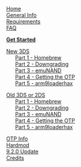 [Home](https://github.com/Plailect/plailect.github.io/wiki)    
[General Info](https://github.com/Plailect/plailect.github.io/wiki/General-Info)    
[Requirements](https://github.com/Plailect/plailect.github.io/wiki/Requirements)    
[FAQ](https://github.com/Plailect/plailect.github.io/wiki/FAQ)    

**[Get Started](https://github.com/Plailect/plailect.github.io/wiki/Get-Started)**

[New 3DS](https://github.com/Plailect/plailect.github.io/wiki/New-3DS)    
&nbsp;&nbsp;&nbsp;&nbsp;&nbsp;&nbsp;[Part 1 - Homebrew](https://github.com/Plailect/plailect.github.io/wiki/Part-1-(New-3DS))    
&nbsp;&nbsp;&nbsp;&nbsp;&nbsp;&nbsp;[Part 2 - Downgrading](https://github.com/Plailect/plailect.github.io/wiki/Part-2-(New-3DS))    
&nbsp;&nbsp;&nbsp;&nbsp;&nbsp;&nbsp;[Part 3 - emuNAND](https://github.com/Plailect/plailect.github.io/wiki/Part-3-(New-3DS))    
&nbsp;&nbsp;&nbsp;&nbsp;&nbsp;&nbsp;[Part 4 - Getting the OTP](https://github.com/Plailect/plailect.github.io/wiki/Part-4-(New-3DS))    
&nbsp;&nbsp;&nbsp;&nbsp;&nbsp;&nbsp;[Part 5 - arm9loaderhax](https://github.com/Plailect/plailect.github.io/wiki/Part-5-(New-3DS))    

[Old 3DS or 2DS](https://github.com/Plailect/plailect.github.io/wiki/Old-3DS)    
&nbsp;&nbsp;&nbsp;&nbsp;&nbsp;&nbsp;[Part 1 - Homebrew](https://github.com/Plailect/plailect.github.io/wiki/Part-1-(Old-3DS))    
&nbsp;&nbsp;&nbsp;&nbsp;&nbsp;&nbsp;[Part 2 - Downgrading](https://github.com/Plailect/plailect.github.io/wiki/Part-2-(Old-3DS))    
&nbsp;&nbsp;&nbsp;&nbsp;&nbsp;&nbsp;[Part 3 - emuNAND](https://github.com/Plailect/plailect.github.io/wiki/Part-3-(Old-3DS))    
&nbsp;&nbsp;&nbsp;&nbsp;&nbsp;&nbsp;[Part 4 - Getting the OTP](https://github.com/Plailect/plailect.github.io/wiki/Part-4-(Old-3DS))    
&nbsp;&nbsp;&nbsp;&nbsp;&nbsp;&nbsp;[Part 5 - arm9loaderhax](https://github.com/Plailect/plailect.github.io/wiki/Part-5-(Old-3DS))    

[OTP Info](https://github.com/Plailect/plailect.github.io/wiki/OTP-Info)    
[Hardmod](https://github.com/Plailect/plailect.github.io/wiki/Hardmod)    
[9.2.0 Update](https://github.com/Plailect/plailect.github.io/wiki/9.2.0-Update)    
[Credits](https://github.com/Plailect/plailect.github.io/wiki/Credits)    